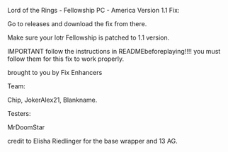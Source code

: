 Lord of the Rings - Fellowship PC - America Version 1.1 Fix:

Go to releases and download the fix from there.

Make sure your lotr Fellowship is patched to 1.1 version.

IMPORTANT follow the instructions in READMEbeforeplaying!!!! you must follow them for this fix to work properly.

brought to you by Fix Enhancers 

Team: 

Chip, JokerAlex21, Blankname.

Testers: 

MrDoomStar

credit to Elisha Riedlinger for the base wrapper and 13 AG.
